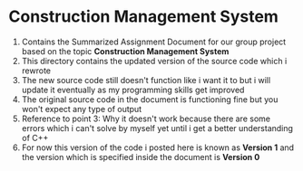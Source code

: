 # Construction Management System
1. Contains the Summarized Assignment Document for our group project based on the topic **Construction Management System**
2. This directory contains the updated version of the source code which i rewrote 
3. The new source code still doesn't function like i want it to but i will update it eventually as my programming skills get improved
4. The original source code in the document is functioning fine but you won't expect any type of output
5. Reference to point 3: Why it doesn't work because there are some errors which i can't solve by myself yet until i get a better understanding of C++
6. For now this version of the code i posted here is known as **Version 1** and the version which is specified inside the document is **Version 0**
